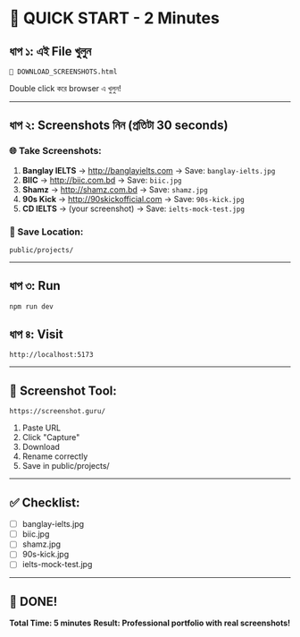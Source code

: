 # 🚀 QUICK START - 2 Minutes

## ধাপ ১: এই File খুলুন
```
📄 DOWNLOAD_SCREENSHOTS.html
```
Double click করে browser এ খুলুন!

---

## ধাপ ২: Screenshots নিন (প্রতিটা 30 seconds)

### 🌐 Take Screenshots:
1. **Banglay IELTS** → http://banglayielts.com → Save: `banglay-ielts.jpg`
2. **BIIC** → http://biic.com.bd → Save: `biic.jpg`
3. **Shamz** → http://shamz.com.bd → Save: `shamz.jpg`
4. **90s Kick** → http://90skickofficial.com → Save: `90s-kick.jpg`
5. **CD IELTS** → (your screenshot) → Save: `ielts-mock-test.jpg`

### 💾 Save Location:
```
public/projects/
```

---

## ধাপ ৩: Run
```bash
npm run dev
```

## ধাপ ৪: Visit
```
http://localhost:5173
```

---

## 🎯 Screenshot Tool:
```
https://screenshot.guru/
```

1. Paste URL
2. Click "Capture"
3. Download
4. Rename correctly
5. Save in public/projects/

---

## ✅ Checklist:
- [ ] banglay-ielts.jpg
- [ ] biic.jpg
- [ ] shamz.jpg
- [ ] 90s-kick.jpg
- [ ] ielts-mock-test.jpg

---

## 🎉 DONE!

**Total Time: 5 minutes**
**Result: Professional portfolio with real screenshots!**
